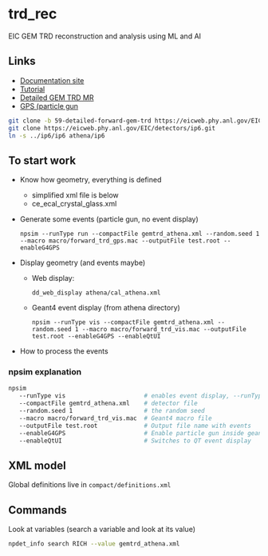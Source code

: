 # trd_rec
EIC GEM TRD reconstruction and analysis using ML and AI

## Links

- [Documentation site](https://doc.athena-eic.org/en/latest/)
- [Tutorial](https://eic.phy.anl.gov/tutorials/eic_tutorial/getting-started/quickstart/)
- [Detailed GEM TRD MR](https://eicweb.phy.anl.gov/EIC/detectors/athena/-/merge_requests/123)
- [GPS (particle gun](https://geant4-userdoc.web.cern.ch/UsersGuides/ForApplicationDeveloper/html/GettingStarted/generalParticleSource.html)

```bash
git clone -b 59-detailed-forward-gem-trd https://eicweb.phy.anl.gov/EIC/detectors/athena.git
git clone https://eicweb.phy.anl.gov/EIC/detectors/ip6.git
ln -s ../ip6/ip6 athena/ip6
```

## To start work

- Know how geometry, everything is defined 
   - simplified xml file is below
   - ce_ecal_crystal_glass.xml
   
- Generate some events (particle gun, no event display)
   ```
   npsim --runType run --compactFile gemtrd_athena.xml --random.seed 1 --macro macro/forward_trd_gps.mac --outputFile test.root --enableG4GPS
   ```

- Display geometry (and events maybe)
    - Web display:
       ```
       dd_web_display athena/cal_athena.xml
       ```
    - Geant4 event display (from athena directory)
       ```
       npsim --runType vis --compactFile gemtrd_athena.xml --random.seed 1 --macro macro/forward_trd_vis.mac --outputFile test.root --enableG4GPS --enableQtUI
       ```
- How to process the events


### npsim explanation

```bash
npsim 
   --runType vis                      # enables event display, --runType run - no event display
   --compactFile gemtrd_athena.xml    # detector file 
   --random.seed 1                    # the random seed
   --macro macro/forward_trd_vis.mac  # Geant4 macro file
   --outputFile test.root             # Output file name with events
   --enableG4GPS                      # Enable particle gun inside geant
   --enableQtUI                       # Switches to QT event display
```

## XML model

Global definitions live in `compact/definitions.xml`

## Commands

Look at variables (search a variable and look at its value)

```bash
npdet_info search RICH --value gemtrd_athena.xml
```
